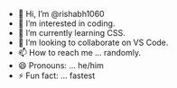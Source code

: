 - 👋 Hi, I’m @rishabh1060
- 👀 I’m interested in coding.
- 🌱 I’m currently learning CSS.
- 💞️ I’m looking to collaborate on VS Code.
- 📫 How to reach me ... randomly.
- 😄 Pronouns: ... he/him
- ⚡ Fun fact: ... fastest

<!---
rishabh1060/rishabh1060 is a ✨ special ✨ repository because its `README.md` (this file) appears on your GitHub profile.
You can click the Preview link to take a look at your changes.
--->
